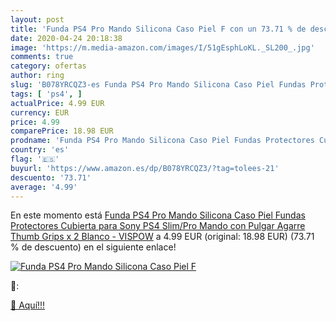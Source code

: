 ```yaml
---
layout: post
title: 'Funda PS4 Pro Mando Silicona Caso Piel F con un 73.71 % de descuento'
date: 2020-04-24 20:18:38
image: 'https://m.media-amazon.com/images/I/51gEsphLoKL._SL200_.jpg'
comments: true
category: ofertas
author: ring
slug: 'B078YRCQZ3-es Funda PS4 Pro Mando Silicona Caso Piel Fundas Protectores...'
tags: [ 'ps4', ]
actualPrice: 4.99 EUR
currency: EUR
price: 4.99
comparePrice: 18.98 EUR
prodname: 'Funda PS4 Pro Mando Silicona Caso Piel Fundas Protectores Cubierta para Sony PS4 Slim/Pro Mando con Pulgar Agarre Thumb Grips x 2  Blanco  - VISPOW'
country: 'es'
flag: '🇪🇸'
buyurl: 'https://www.amazon.es/dp/B078YRCQZ3/?tag=tolees-21'
descuento: '73.71'
average: '4.99'
---
```


En este momento está [Funda PS4 Pro Mando Silicona Caso Piel Fundas Protectores Cubierta para Sony PS4 Slim/Pro Mando con Pulgar Agarre Thumb Grips x 2  Blanco  - VISPOW](https://www.amazon.es/dp/B078YRCQZ3/?tag=tolees-21) a 4.99 EUR (original: 18.98 EUR) (73.71 %  de descuento) en el siguiente enlace!

[![Funda PS4 Pro Mando Silicona Caso Piel F](https://m.media-amazon.com/images/I/51gEsphLoKL._SL200_.jpg)](https://www.amazon.es/dp/B078YRCQZ3/?tag=tolees-21)

🔎:


[🛒 Aquí!!!](https://www.amazon.es/dp/B078YRCQZ3/?tag=tolees-21)
